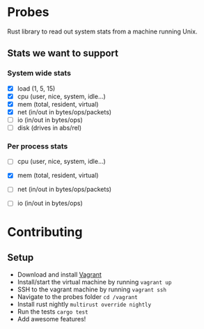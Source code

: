 # Probes

Rust library to read out system stats from a machine running Unix.

## Stats we want to support

### System wide stats

* [x] load (1, 5, 15)
* [x] cpu (user, nice, system, idle...)
* [x] mem (total, resident, virtual)
* [x] net (in/out in bytes/ops/packets)
* [ ] io (in/out in bytes/ops)
* [ ] disk (drives in abs/rel)

### Per process stats

* [ ] cpu (user, nice, system, idle...)
* [x] mem (total, resident, virtual)
* [ ] net (in/out in bytes/ops/packets)
* [ ] io (in/out in bytes/ops)


# Contributing

## Setup

* Download and install [Vagrant](https://www.vagrantup.com/)
* Install/start the virtual machine by running `vagrant up`
* SSH to the vagrant machine by running `vagrant ssh`
* Navigate to the probes folder `cd /vagrant`
* Install rust nightly `multirust override nightly`
* Run the tests `cargo test`
* Add awesome features!
